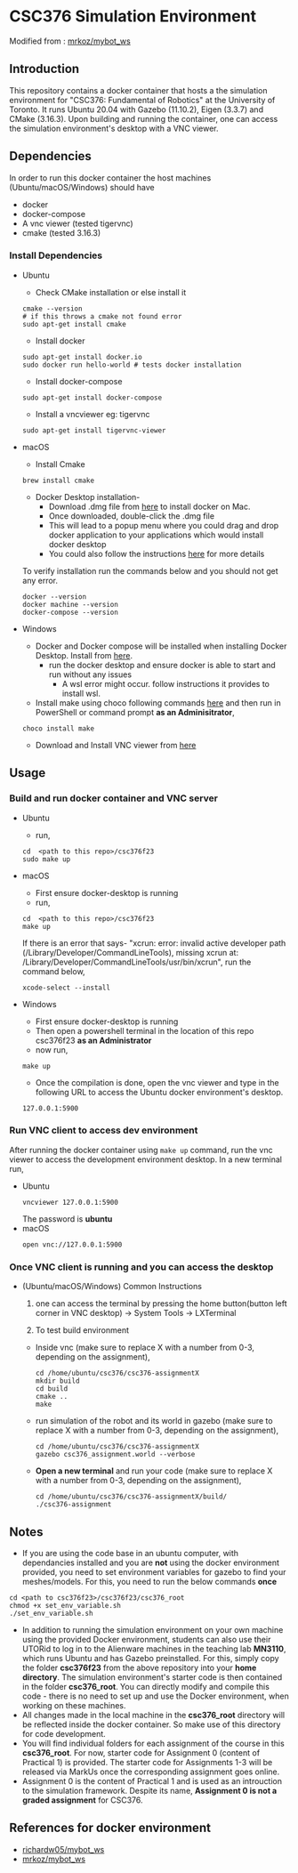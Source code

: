 # CSC376 Simulation Environment

Modified from : [mrkoz/mybot_ws](https://github.com/mrkoz/mybot_ws)

## Introduction

This repository contains a docker container that hosts a the simulation environment for "CSC376: Fundamental of Robotics" at the University of Toronto. It runs Ubuntu 20.04 with Gazebo (11.10.2), Eigen (3.3.7) and CMake (3.16.3). Upon building and running the container, one can access the simulation environment's desktop with a VNC viewer. 

## Dependencies 

In order to run this docker container the host machines (Ubuntu/macOS/Windows) should have 
* docker 
* docker-compose
* A vnc viewer (tested tigervnc)
* cmake (tested 3.16.3)




### Install Dependencies

* Ubuntu 
    * Check CMake installation or else install it 
    ```
    cmake --version 
    # if this throws a cmake not found error 
    sudo apt-get install cmake 
    ```
    * Install docker 
    ```
    sudo apt-get install docker.io
    sudo docker run hello-world # tests docker installation
    ```
    * Install docker-compose
    ```
    sudo apt-get install docker-compose
    ```
    * Install a vncviewer eg: tigervnc 
    ```
    sudo apt-get install tigervnc-viewer
    ```

* macOS
    * Install Cmake 
    ```
    brew install cmake 
    ```
    * Docker Desktop installation-
        - Download .dmg file from [here](https://docs.docker.com/desktop/install/mac-install/) to install docker on Mac. 
        - Once downloaded, double-click the .dmg file 
        - This will lead to a popup menu where you could drag and drop docker application to your applications which would install docker desktop
        - You could also follow the instructions [here](https://docs.docker.com/desktop/install/mac-install/) for more details
        
    To verify installation run the commands below and you should not get any error.  
    ```
    docker --version 
    docker machine --version 
    docker-compose --version
    ```

* Windows 
    * Docker and Docker compose will be installed when installing Docker Desktop. Install from [here](https://www.docker.com/products/docker-desktop/). 
        * run the docker desktop and ensure docker is able to start and run without any issues
            * A wsl error might occur. follow instructions it provides to install wsl.
    * Install make using choco following commands [here](https://chocolatey.org/install) and then run in PowerShell or command prompt **as an Adminisitrator**,
    ```
    choco install make
    ```
    * Download and Install VNC viewer from [here](https://www.realvnc.com/en/connect/download/viewer/windows/)





## Usage

### Build and run docker container and VNC server 

* Ubuntu 
    * run, 
    ```
    cd  <path to this repo>/csc376f23
    sudo make up
    ```
* macOS 
    * First ensure docker-desktop is running
    * run, 
    ```
    cd  <path to this repo>/csc376f23
    make up
    ```
    If there is an error that says- "xcrun: error: invalid active developer path (/Library/Developer/CommandLineTools), missing xcrun at: /Library/Developer/CommandLineTools/usr/bin/xcrun", run the command below,

    ```
    xcode-select --install
    ```
* Windows 
    * First ensure docker-desktop is running 
    * Then open a powershell terminal in the location of this repo csc376f23 **as an Administrator**
    * now run,
    ```
    make up
    ```
    * Once the compilation is done, open the vnc viewer and type in the following URL to access the Ubuntu docker environment's desktop.
    ```
    127.0.0.1:5900
    ```

### Run VNC client to access dev environment 
After running the docker container using ```make up``` command, run the vnc viewer to access the development environment desktop. In a new terminal run, 

* Ubuntu 
    ```
    vncviewer 127.0.0.1:5900
    ```
    The password is **ubuntu** 
* macOS 
    ```
    open vnc://127.0.0.1:5900
    ```


### Once VNC client is running and you can access the desktop 

* (Ubuntu/macOS/Windows) Common Instructions
    1. one can access the terminal by pressing the home button(button left corner in VNC desktop) -> System Tools -> LXTerminal
    
    2. To test build environment 

    *   Inside vnc (make sure to replace X with a number from 0-3, depending on the assignment),  
        ```
        cd /home/ubuntu/csc376/csc376-assignmentX
        mkdir build 
        cd build 
        cmake ..
        make 
        ```
    * run simulation of the robot and its world in gazebo (make sure to replace X with a number from 0-3, depending on the assignment),
        ```
        cd /home/ubuntu/csc376/csc376-assignmentX
        gazebo csc376_assignment.world --verbose
        ```
    * **Open a new terminal** and run your code (make sure to replace X with a number from 0-3, depending on the assignment),
        ```
        cd /home/ubuntu/csc376/csc376-assignmentX/build/
        ./csc376-assignment
        ```
   

## Notes

* If you are using the code base in an ubuntu computer, with dependancies installed and you are **not** using the docker environment provided, you need to set environment variables for gazebo to find your meshes/models. For this, you need to run the below commands **once**
```
cd <path to csc376f23>/csc376f23/csc376_root
chmod +x set_env_variable.sh
./set_env_variable.sh
```
* In addition to running the simulation environment on your own machine using the provided Docker environment, students can also use their UTORid to log in to the Alienware machines in the teaching lab **MN3110**, which runs Ubuntu and has Gazebo preinstalled. For this, simply copy the folder **csc376f23** from the above repository into your **home directory**. The simulation environment's starter code is then contained in the folder **csc376_root**. You can directly modify and compile this code  - there is no need to set up and use the Docker environment, when working on these machines.
* All changes made in the local machine in the **csc376_root** directory will be reflected inside the docker container. So make use of this directory for code development.
* You will find individual folders for each assignment of the course in this **csc376_root**. For now, starter code for Assignment 0 (content of Practical 1) is provided. The starter code for Assignments 1-3 will be released via MarkUs once the corresponding assignment goes online.
* Assignment 0 is the content of Practical 1 and is used as an introuction to the simulation framework. Despite its name, **Assignment 0 is not a graded assignment** for CSC376.

## References for docker environment

* [richardw05/mybot_ws](https://github.com/richardw05/mybot_ws)
* [mrkoz/mybot_ws](https://github.com/mrkoz/mybot_ws)
